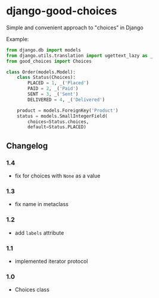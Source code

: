 django-good-choices
===================

Simple and convenient approach to "choices" in Django

Example:

```python
from django.db import models
from django.utils.translation import ugettext_lazy as _
from good_choices import Choices

class Order(models.Model):
    class Status(Choices):
        PLACED = 1, _('Placed')
        PAID = 2, _('Paid')
        SENT = 3, _('Sent')
        DELIVERED = 4, _('Delivered')

    product = models.ForeignKey('Product')
    status = models.SmallIntegerField(
        choices=Status.choices,
        default=Status.PLACED)
```

Changelog
---------

### 1.4

* fix for choices with ``None`` as a value

### 1.3

* fix name in metaclass

### 1.2

* add ``labels`` attribute

### 1.1

* implemented iterator protocol

### 1.0

* Choices class
